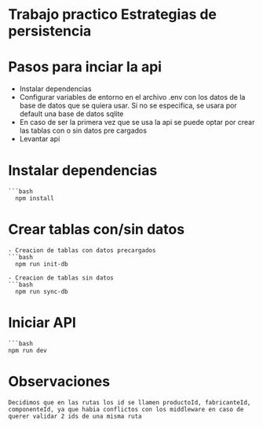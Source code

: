 # Trabajo practico Estrategias de persistencia

# Pasos para inciar la api
- Instalar dependencias
- Configurar variables de entorno en el archivo .env con los datos de la base de datos que se quiera usar. Si no se especifica, se usara por default una base de datos sqlite
- En caso de ser la primera vez que se usa la api se puede optar por crear las tablas con o sin datos pre cargados        
- Levantar api

# Instalar dependencias
    ```bash
      npm install

# Crear tablas con/sin datos
    - Creacion de tablas con datos precargados
    ```bash
      npm run init-db

    - Creacion de tablas sin datos
    ```bash
      npm run sync-db


# Iniciar API

    ```bash
    npm run dev

# Observaciones
    Decidimos que en las rutas los id se llamen productoId, fabricanteId, componenteId, ya que habia conflictos con los middleware en caso de querer validar 2 ids de una misma ruta